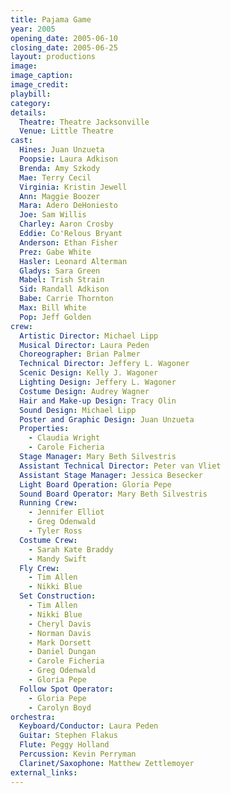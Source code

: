 ```yaml
---
title: Pajama Game
year: 2005
opening_date: 2005-06-10
closing_date: 2005-06-25
layout: productions
image:
image_caption:
image_credit:
playbill: 
category: 
details:
  Theatre: Theatre Jacksonville
  Venue: Little Theatre
cast:
  Hines: Juan Unzueta
  Poopsie: Laura Adkison
  Brenda: Amy Szkody
  Mae: Terry Cecil
  Virginia: Kristin Jewell
  Ann: Maggie Boozer
  Mara: Adero DeHoniesto
  Joe: Sam Willis
  Charley: Aaron Crosby
  Eddie: Co'Relous Bryant
  Anderson: Ethan Fisher
  Prez: Gabe White
  Hasler: Leonard Alterman
  Gladys: Sara Green
  Mabel: Trish Strain
  Sid: Randall Adkison
  Babe: Carrie Thornton
  Max: Bill White
  Pop: Jeff Golden
crew:
  Artistic Director: Michael Lipp
  Musical Director: Laura Peden
  Choreographer: Brian Palmer
  Technical Director: Jeffery L. Wagoner
  Scenic Design: Kelly J. Wagoner
  Lighting Design: Jeffery L. Wagoner
  Costume Design: Audrey Wagner
  Hair and Make-up Design: Tracy Olin
  Sound Design: Michael Lipp
  Poster and Graphic Design: Juan Unzueta
  Properties: 
    - Claudia Wright
    - Carole Ficheria
  Stage Manager: Mary Beth Silvestris
  Assistant Technical Director: Peter van Vliet
  Assistant Stage Manager: Jessica Besecker
  Light Board Operation: Gloria Pepe
  Sound Board Operator: Mary Beth Silvestris
  Running Crew: 
    - Jennifer Elliot
    - Greg Odenwald
    - Tyler Ross
  Costume Crew: 
    - Sarah Kate Braddy
    - Mandy Swift
  Fly Crew: 
    - Tim Allen
    - Nikki Blue
  Set Construction: 
    - Tim Allen
    - Nikki Blue
    - Cheryl Davis
    - Norman Davis
    - Mark Dorsett
    - Daniel Dungan
    - Carole Ficheria
    - Greg Odenwald
    - Gloria Pepe
  Follow Spot Operator: 
    - Gloria Pepe
    - Carolyn Boyd
orchestra:
  Keyboard/Conductor: Laura Peden
  Guitar: Stephen Flakus
  Flute: Peggy Holland
  Percussion: Kevin Perryman
  Clarinet/Saxophone: Matthew Zettlemoyer
external_links:
---
```


